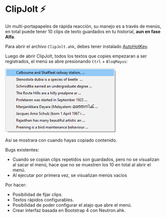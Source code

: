 # ClipJolt ⚡

Un multi-portapapeles de rápida reacción, su manejo es a través de menús,  en total puede tener 10 clips de texto guardados en tu historial, **aun en fase Alfa**.

Para abrir el archivo `ClipJolt.ahk`, debes tener instalado [AutoHotKey](https://www.autohotkey.com/).

Luego de abrir ClipJolt, todos los textos que copies empezaran a ser registrados, el menú se abre presionando `Ctrl` + `BloqMayus`:

![menu](https://github.com/leox23/ClipJolt/blob/main/img/menu.png)

Así se mostrara con cuando hayas copiado contenido.



Bugs existentes:

- Cuando se copian clips repetidos son guardados, pero no se visualizan al sacar el menú, hace que no se muestren los 10 en total al abrir el menú.
- Al ejecutar por primera vez, se visualizan menús vacíos

Por hacer:

- Posibilidad de fijar clips.
-  Textos rápidos configurables.
-  Posibilidad de poder configurar el atajo que abre el menú.
- Crear interfaz basada en Bootstrap 4 con Neutron.ahk.



























